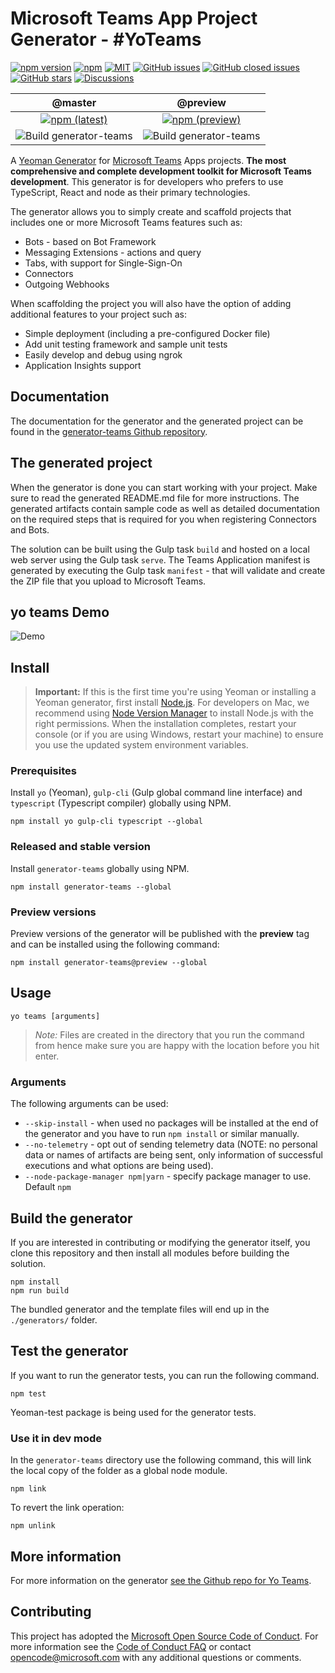 # Microsoft Teams App Project Generator - #YoTeams

[![npm version](https://badge.fury.io/js/generator-teams.svg)](https://www.npmjs.com/package/generator-teams)
[![npm](https://img.shields.io/npm/dt/generator-teams.svg)](https://www.npmjs.com/package/generator-teams)
[![MIT](https://img.shields.io/npm/l/generator-teams.svg)](https://github.com/pnp/generator-teams/blob/preview/LICENSE.md)
[![GitHub issues](https://img.shields.io/github/issues/PnP/generator-teams.svg)](https://github.com/PnP/generator-teams/issues)
[![GitHub closed issues](https://img.shields.io/github/issues-closed/PnP/generator-teams.svg)](https://github.com/PnP/generator-teams/issues?q=is%3Aissue+is%3Aclosed)
[![GitHub stars](https://img.shields.io/github/stars/PnP/generator-teams.svg)](https://github.com/PnP/generator-teams/stargazers)
[![Discussions](https://img.shields.io/badge/discuss-on%20Github-green)](https://github.com/pnp/generator-teams/discussions)

 | @master | @preview |
 :--------:|:---------:
 [![npm (latest)](https://img.shields.io/npm/v/generator-teams/latest.svg)](https://www.npmjs.com/package/generator-teams)|[![npm (preview)](https://img.shields.io/npm/v/generator-teams/preview.svg)](https://www.npmjs.com/package/generator-teams)
 ![Build generator-teams](https://github.com/pnp/generator-teams/workflows/Build%20generator-teams/badge.svg)|![Build generator-teams](https://github.com/pnp/generator-teams/workflows/Build%20generator-teams/badge.svg?branch=preview)

A [Yeoman Generator](http://yeoman.io/) for [Microsoft Teams](https://teams.microsoft.com) Apps projects. **The most comprehensive and complete development toolkit for Microsoft Teams development**. This generator is for developers who prefers to use TypeScript, React and node as their primary technologies.

The generator allows you to simply create and scaffold projects that includes one or more Microsoft Teams features such as:

* Bots - based on Bot Framework
* Messaging Extensions - actions and query
* Tabs, with support for Single-Sign-On
* Connectors
* Outgoing Webhooks

When scaffolding the project you will also have the option of adding additional features to your project such as:

* Simple deployment (including a pre-configured Docker file)
* Add unit testing framework and sample unit tests
* Easily develop and debug using ngrok
* Application Insights support

## Documentation

The documentation for the generator and the generated project can be found in the [generator-teams Github repository](https://github.com/pnp/generator-teams/tree/master/docs/docs).

## The generated project

When the generator is done you can start working with your project. Make sure to read the generated README.md file for more instructions. The generated artifacts contain sample code as well as detailed documentation on the required steps that is required for you when registering Connectors and Bots.

The solution can be built using the Gulp task `build` and hosted on a local web server using the Gulp task `serve`. The Teams Application manifest is generated by executing the Gulp task `manifest` - that will validate and create the ZIP file that you upload to Microsoft Teams.

## yo teams Demo

![Demo](/docs/assets/demo.gif)

## Install

> **Important:** If this is the first time you're using Yeoman or installing a Yeoman generator, first install [Node.js](https://nodejs.org). For developers on Mac, we recommend using [Node Version Manager](https://github.com/creationix/nvm) to install Node.js with the right permissions. When the installation completes, restart your console (or if you are using Windows, restart your machine) to ensure you use the updated system environment variables.

### Prerequisites

Install `yo` (Yeoman), `gulp-cli` (Gulp global command line interface) and `typescript` (Typescript compiler) globally using NPM.

``` Shell
npm install yo gulp-cli typescript --global
```


### Released and stable version

Install `generator-teams` globally using NPM.

```Shell
npm install generator-teams --global
```

### Preview versions

Preview versions of the generator will be published with the **preview** tag and can be installed using the following command:

``` Shell
npm install generator-teams@preview --global
```

## Usage

``` Shell
yo teams [arguments]
```

> *Note:* Files are created in the directory that you run the command from hence make sure you are happy with the location before you hit enter.

### Arguments

 The following arguments can be used:

* `--skip-install` - when used no packages will be installed at the end of the generator and you have to run `npm install` or similar manually.
* `--no-telemetry` - opt out of sending telemetry data (NOTE: no personal data or names of artifacts are being sent, only information of successful executions and what options are being used).
* `--node-package-manager npm|yarn` - specify package manager to use. Default `npm`

## Build the generator

If you are interested in contributing or modifying the generator itself, you clone this repository and then install all modules before building the solution.

``` Shell
npm install
npm run build
```

The bundled generator and the template files will end up in the `./generators/` folder.

## Test the generator

If you want to run the generator tests, you can run the following command.

``` Shell
npm test
```

Yeoman-test package is being used for the generator tests.

### Use it in dev mode

In the `generator-teams` directory use the following command, this will link the local copy of the folder as a global node module.

``` Shell
npm link
```

To revert the link operation:

``` Shell
npm unlink
```

## More information

For more information on the generator [see the Github repo for Yo Teams](https://aka.ms/yoteams).

## Contributing

This project has adopted the [Microsoft Open Source Code of Conduct](https://opensource.microsoft.com/codeofconduct/). For more information see the [Code of Conduct FAQ](https://opensource.microsoft.com/codeofconduct/faq/) or contact [opencode@microsoft.com](mailto:opencode@microsoft.com) with any additional questions or comments.
